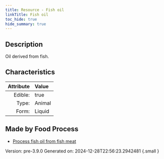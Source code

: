 ```yaml
---
title: Resource - Fish oil
linkTitle: Fish oil
toc_hide: true
hide_summary: true
---
```


## Description
&#10;&#9;&#9;Oil derived from fish.

## Characteristics

| Attribute      | Value |
|--------:|:------|
|Edible:|true|
|Type:|Animal|
|Form:|Liquid|
 



## Made by Food Process

- [Process fish oil from fish meat](/docs/definitions/food/process-fish-oil-from-fish-meat)

    

Version: pre-3.9.0 Generated on: 2024-12-28T22:56:23.2942481
{.small }
